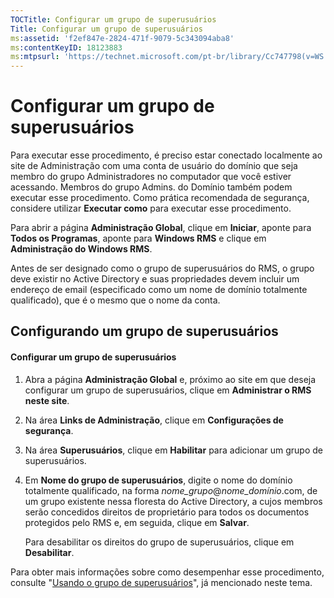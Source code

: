 ```yaml
---
TOCTitle: Configurar um grupo de superusuários
Title: Configurar um grupo de superusuários
ms:assetid: 'f2ef847e-2824-471f-9079-5c343094aba8'
ms:contentKeyID: 18123883
ms:mtpsurl: 'https://technet.microsoft.com/pt-br/library/Cc747798(v=WS.10)'
---
```


Configurar um grupo de superusuários
====================================

Para executar esse procedimento, é preciso estar conectado localmente ao site de Administração com uma conta de usuário do domínio que seja membro do grupo Administradores no computador que você estiver acessando. Membros do grupo Admins. do Domínio também podem executar esse procedimento. Como prática recomendada de segurança, considere utilizar **Executar como** para executar esse procedimento.

Para abrir a página **Administração Global**, clique em **Iniciar**, aponte para **Todos os Programas**, aponte para **Windows RMS** e clique em **Administração do Windows RMS**.

Antes de ser designado como o grupo de superusuários do RMS, o grupo deve existir no Active Directory e suas propriedades devem incluir um endereço de email (especificado como um nome de domínio totalmente qualificado), que é o mesmo que o nome da conta.

Configurando um grupo de superusuários
--------------------------------------

#### Configurar um grupo de superusuários

1.  Abra a página **Administração Global** e, próximo ao site em que deseja configurar um grupo de superusuários, clique em **Administrar o RMS neste site**.

2.  Na área **Links de Administração**, clique em **Configurações de segurança**.

3.  Na área **Superusuários**, clique em **Habilitar** para adicionar um grupo de superusuários.

4.  Em **Nome do grupo de superusuários**, digite o nome do domínio totalmente qualificado, na forma *nome\_grupo*@*nome\_domínio*.com, de um grupo existente nessa floresta do Active Directory, a cujos membros serão concedidos direitos de proprietário para todos os documentos protegidos pelo RMS e, em seguida, clique em **Salvar**.

    Para desabilitar os direitos do grupo de superusuários, clique em **Desabilitar**.

Para obter mais informações sobre como desempenhar esse procedimento, consulte "[Usando o grupo de superusuários](https://technet.microsoft.com/0febcb3e-7124-4e51-971a-1013b928d33b)", já mencionado neste tema. 
